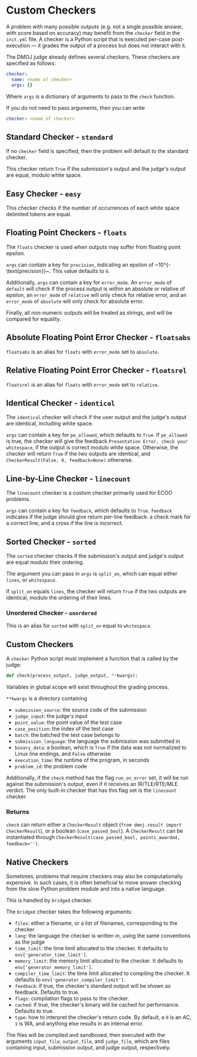 # Custom Checkers

A problem with many possible outputs (e.g. not a single possible answer, with score based on accuracy) may benefit from the `checker` field in the `init.yml` file. A checker is a Python script that is executed per-case post-execution — it grades the output of a process but does not interact with it.

The DMOJ judge already defines several checkers.
These checkers are specified as follows:
```yaml
checker:
  name: <name of checker>
  args: {}
```

Where `args` is a dictionary of arguments to pass to the `check` function.

If you do not need to pass arguments, then you can write
```yaml
checker: <name of checker>
```

## Standard Checker - `standard`

If no `checker` field is specified, then the problem will default to the standard checker.

This checker return `True` if the submission's output and the judge's output are equal, modulo white space.

## Easy Checker  - `easy`

This checker checks if the number of occurrences of each white space delimited tokens are equal.

## Floating Point Checkers - `floats`

The `floats` checker is used when outputs may suffer from floating point epsilon.

`args` can contain a key for `precision`, indicating an epsilon of ~10^{-\text{precision}}~.
This value defaults to `6`.

Additionally, `args` can contain a key for `error_mode`. An `error_mode` of `default` will check if the process output is within an absolute or relative of epsilon, an `error_mode` of `relative` will only check for relative error, and an `error_mode` of `absolute` will only check for absolute error.

Finally, all non-numeric outputs will be treated as strings, and will be compared for equality.

## Absolute Floating Point Error Checker - `floatsabs`

`floatsabs` is an alias for `floats` with `error_mode` set to `absolute`.

## Relative Floating Point Error Checker - `floatsrel`

`floatsrel` is an alias for `floats` with `error_mode` set to `relative`.

## Identical Checker - `identical`

The `identical` checker will check if the user output and the judge's output are identical, including white space.

`args` can contain a key for `pe_allowed`, which defaults to `True`.
If `pe_allowed` is true, the checker will give the feedback `Presentation Error, check your whitespace`, if the output is correct modulo white space.
Otherwise, the checker will return `True` if the two outputs are identical, and `CheckerResult(False, 0, feedback=None)` otherwise.

## Line-by-Line Checker - `linecount`

The `linecount` checker is a custom checker primarily used for ECOO problems.

`args` can contain a key for `feedback`, which defaults to `True`.
`feedback` indicates if the judge should give return per-line feedback: a check mark for a correct line, and a cross if the line is incorrect.

## Sorted Checker - `sorted`

The `sorted` checker checks if the submission's output and judge's output are equal modulo their ordering.

The argument you can pass in `args` is `split_on`, which can equal either `lines`, or `whitespace`.

If `split_on` equals `lines`, the checker will return `True` if the two outputs are identical, modulo the ordering of their lines.

### Unordered Checker - `unordered`

This is an alias for `sorted` with `split_on` equal to `whitespace`.

## Custom Checkers

A `checker` Python script must implement a function that is called by the judge:

```python
def check(process_output, judge_output, **kwargs):
```

Variables in global scope will exist throughout the grading process.

`**kwargs` is a directory containing

- `submission_source`: the source code of the submission
- `judge_input`: the judge's input
- `point_value`: the point value of the test case
- `case_position`: the index of the test case
- `batch`: the batched the test case belongs to
- `submission_language`: the language the submission was submitted in
- `binary_data`: a boolean, which is `True` if the data was not normalized to Linux line endings, and `False` otherwise
- `execution_time`: the runtime of the program, in seconds
- `problem_id`: the problem code

Additionally, if the `check` method has the flag `run_on_error` set, it will be run against the submission's output, even if it receives an IR/TLE/RTE/MLE verdict.
The only built-in checker that has this flag set is the `linecount` checker.

### Returns

`check` can return either a `CheckerResult` object (`from dmoj.result import CheckerResult`), or a boolean (`case_passed_bool`).
 A `CheckerResult` can be instantiated through `CheckerResult(case_passed_bool, points_awarded, feedback='')`.

## Native Checkers
Sometimes, problems that require checkers may also be computationally expensive.
In such cases, it is often beneficial to move answer checking from the slow Python problem module and into a native language.

This is handled by `bridged` checker.

The `bridged` checker takes the following arguments:

- `files`: either a filename, or a list of filenames, corresponding to the checker
- `lang`: the language the checker is written in, using the same conventions as the judge
- `time_limit`: the time limit allocated to the checker. It defaults to `env['generator_time_limit']`.
- `memory_limit`: the memory limit allocated to the checker. It defaults to `env['generator_memory_limit']`.
- `compiler_time_limit`: the time limit allocated to compiling the checker. It defaults to `env['generator_compiler_limit']`.
- `feedback`: if true, the checker's standard output will be shown as feedback. Defaults to true.
- `flags`: compilation flags to pass to the checker.
- `cached`: if true, the checker's binary will be cached for performance. Defaults to true.
- `type`: how to interpret the checker's return code. By default, a `0` is an AC, `1` is WA, and anything else results in an internal error.

The files will be compiled and sandboxed, then executed with the arguments `input_file`, `output_file`, and `judge_file`, which are files containing input, submission output, and judge output, respectively.
